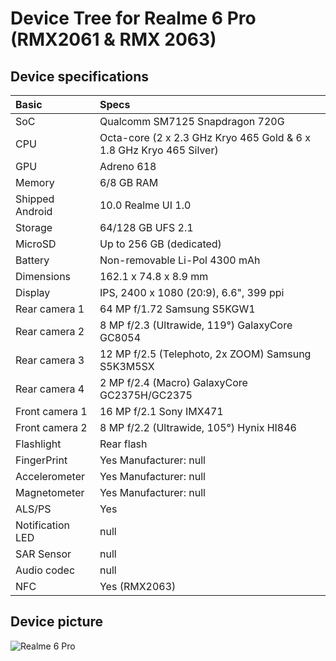 # Device Tree for Realme 6 Pro (RMX2061 & RMX 2063)

## Device specifications

| Basic            | Specs                                                               |
|:---------------- |:-----------------------------------------                           |
| SoC              | Qualcomm SM7125 Snapdragon 720G                                     |
| CPU              | Octa-core (2 x 2.3 GHz Kryo 465 Gold & 6 x 1.8 GHz Kryo 465 Silver) |
| GPU              | Adreno 618                                                          |
| Memory           | 6/8 GB RAM                                                          |
| Shipped Android  | 10.0 Realme UI 1.0                                                  |
| Storage          | 64/128 GB UFS 2.1                                                   |
| MicroSD          | Up to 256 GB (dedicated)                                            |
| Battery          | Non-removable Li-Pol 4300 mAh                                       |
| Dimensions       | 162.1 x 74.8 x 8.9 mm                                               |                                     
| Display          | IPS, 2400 х 1080 (20:9), 6.6", 399 ppi                              |
| Rear camera 1    | 64 MP f/1.72 Samsung S5KGW1                                         |
| Rear camera 2    | 8 MP f/2.3 (Ultrawide, 119°) GalaxyCore GC8054                      |
| Rear camera 3    | 12 MP f/2.5 (Telephoto, 2x ZOOM) Samsung S5K3M5SX                   |
| Rear camera 4    | 2 MP f/2.4 (Macro) GalaxyCore GC2375H/GC2375                        |
| Front camera 1   | 16 MP f/2.1 Sony IMX471                                             |
| Front camera 2   | 8 MP f/2.2 (Ultrawide, 105°) Hynix HI846                            |
| Flashlight       | Rear flash                                                          |
| FingerPrint      | Yes Manufacturer: null                                              |
| Accelerometer    | Yes Manufacturer: null                                              |
| Magnetometer     | Yes Manufacturer: null                                              |
| ALS/PS           | Yes                                                                 |
| Notification LED | null                                                                |
| SAR Sensor       | null                                                                |
| Audio codec      | null                                                                |
| NFC              | Yes (RMX2063)                                                       |

## Device picture

![Realme 6 Pro](https://sintetiki.net/images/product/20410/1623/realme-6-pro-blue.png)

